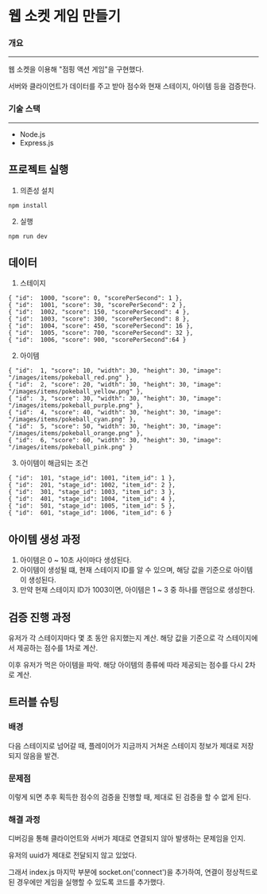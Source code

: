 # 웹 소켓 게임 만들기
### 개요
---
웹 소켓을 이용해 "점핑 액션 게임"을 구현했다.

서버와  클라이언트가 데이터를 주고 받아 점수와 현재 스테이지, 아이템 등을 검증한다.


### 기술 스택
---
- Node.js
- Express.js

## 프로젝트 실행

1. 의존성 설치
```
npm install
```

2. 실행
```
npm run dev
```

## 데이터
1. 스테이지
```
{ "id":  1000, "score": 0, "scorePerSecond": 1 },
{ "id":  1001, "score": 30, "scorePerSecond": 2 },
{ "id":  1002, "score": 150, "scorePerSecond": 4 },
{ "id":  1003, "score": 300, "scorePerSecond": 8 },
{ "id":  1004, "score": 450, "scorePerSecond": 16 },
{ "id":  1005, "score": 700, "scorePerSecond": 32 },
{ "id":  1006, "score": 900, "scorePerSecond":64 }
```

2. 아이템
```
{ "id":  1, "score": 10, "width": 30, "height": 30, "image": "/images/items/pokeball_red.png" },
{ "id":  2, "score": 20, "width": 30, "height": 30, "image": "/images/items/pokeball_yellow.png" },
{ "id":  3, "score": 30, "width": 30, "height": 30, "image": "/images/items/pokeball_purple.png" },
{ "id":  4, "score": 40, "width": 30, "height": 30, "image": "/images/items/pokeball_cyan.png" },
{ "id":  5, "score": 50, "width": 30, "height": 30, "image": "/images/items/pokeball_orange.png" },
{ "id":  6, "score": 60, "width": 30, "height": 30, "image": "/images/items/pokeball_pink.png" }
```

3. 아이템이 해금되는 조건
```
{ "id":  101, "stage_id": 1001, "item_id": 1 },
{ "id":  201, "stage_id": 1002, "item_id": 2 },
{ "id":  301, "stage_id": 1003, "item_id": 3 },
{ "id":  401, "stage_id": 1004, "item_id": 4 },
{ "id":  501, "stage_id": 1005, "item_id": 5 },
{ "id":  601, "stage_id": 1006, "item_id": 6 }
```

## 아이템 생성 과정
1. 아이템은 0 ~ 10초 사이마다 생성된다.
2. 아이템이 생성될 떄, 현재 스테이지 ID를 알 수 있으며, 해당 값을 기준으로 아이템이 생성된다.
3. 만약 현재 스테이지 ID가 1003이면, 아이템은 1 ~ 3 중 하나를 랜덤으로 생성한다.

## 검증 진행 과정
유저가 각 스테이지마다 몇 초 동안 유지했는지 계산. 해당 값을 기준으로 각 스테이지에서 제공하는 점수를 1차로 계산.

이후 유저가 먹은 아이템을 파악. 해당 아이템의 종류에 따라 제공되는 점수를 다시 2차로 계산.


## 트러블 슈팅
### 배경
다음 스테이지로 넘어갈 때, 플레이어가 지금까지 거쳐온 스테이지 정보가 제대로 저장되지 않음을 발견.

### 문제점
이렇게 되면 추후 획득한 점수의 검증을 진행할 때, 제대로 된 검증을 할 수 없게 된다.

### 해결 과정
디버깅을 통해 클라이언트와 서버가 제대로 연결되지 않아 발생하는 문제임을 인지.

유저의 uuid가 제대로 전달되지 않고 있었다.

그래서 index.js 마지막 부분에 socket.on('connect')을 추가하여, 연결이 정상적드로 된 경우에만 게임을 실행할 수 있도록 코드를 추가했다.